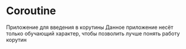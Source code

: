 # Coroutine
 
Приложение для введения в корутины
Данное приложение несёт только обучающий характер, чтобы позволить лучше понять работу корутин
